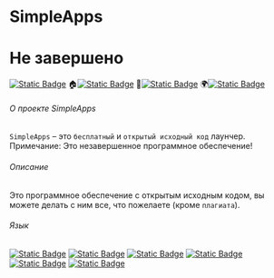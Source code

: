 # SimpleApps
# Не завершено
[![Static Badge](https://img.shields.io/badge/SimpleApps--999999)](#SimpleApps) 🏠[![Static Badge](https://img.shields.io/badge/Домашняя_страница--999999)](#О_проекте_SimpleApps) 📄[![Static Badge](https://img.shields.io/badge/Описание--999999)](#Описание) 🌍[![Static Badge](https://img.shields.io/badge/Язык--999999)](#Язык)

###### О проекте SimpleApps
`SimpleApps` – это `бесплатный` и `открытый исходный код` лаунчер.
Примечание: Это незавершенное программное обеспечение!

###### Описание
Это программное обеспечение с открытым исходным кодом, вы можете делать с ним все, что пожелаете (кроме `плагиата`).

###### Язык
[![Static Badge](https://img.shields.io/badge/English--0000ff)](README.md) [![Static Badge](https://img.shields.io/badge/Chinese--ff0000)](README-cn.md) [![Static Badge](https://img.shields.io/badge/Japanese--ff8800)](README-jp.md) [![Static Badge](https://img.shields.io/badge/Whatlish--888888)](README-wtf.md) [![Static Badge](https://img.shields.io/badge/Chinese_Geng_Edition--00ff00)](README-cao.md) [![Static Badge](https://img.shields.io/badge/Russian--8888ff)](README-ru.md)
